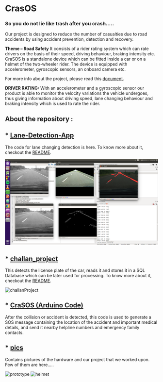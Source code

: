 # CrasOS
### So you do not lie like trash after you crash…..


Our project is designed to reduce the number of casualties due to road accidents by using accident prevention, detection and recovery.

**Theme – Road Safety**
It consists of a rider rating system which can rate drivers on the basis of their speed, driving behaviour, braking intensity etc.
CraSOS is a standalone device which can be fitted inside a car or on a helmet of the two-wheeler rider. The device is equipped with accelerometer, gyroscopic sensors, an onboard camera etc.

For more info about the project, please read this [document](../master/description.docx).

**DRIVER RATING:** With an accelerometer and a gyroscopic sensor our product is able to monitor the velocity variations the vehicle undergoes, thus giving information about driving speed, lane changing behaviour and braking intensity which is used to rate the rider.

## About the repository :
## * [Lane-Detection-App](../master/Lane-Detection-App)
The code for lane changing detection is here. To know more about it, checkout the [README](../master/Lane-Detection-App/README.md).

![LaneDetection](https://github.com/vinayakkgarg/Lane-Detection-App/blob/master/lane_detected.png)


## * [challan_project](../master/challan_project)
This detects the license plate of the car, reads it and stores it in a SQL Database which can be later used for processing. To know more about it, checkout the [README](../master/challan_project/README.md).

![challanProject](https://github.com/vinayakkgarg/challan_project/blob/master/vehicle_detection/car_detect.png)


## * [CraSOS (Arduino Code)](../master/CraSOS (Arduino Code))
After the collision or accident is detected, this code is used to generate a SOS message containing the location of the accident and important medical details, and send it nearby helpline numbers and emergency family contacts.


## * [pics](../master/pics)
Contains pictures of the hardware and our project that we worked upon. Few of them are here..... 


<img src="../master/pics/pic4.jpeg" width="40%" alt="prototype">

<img src="../master/pics/pic1.jpeg" width="40%" alt="helmet">
